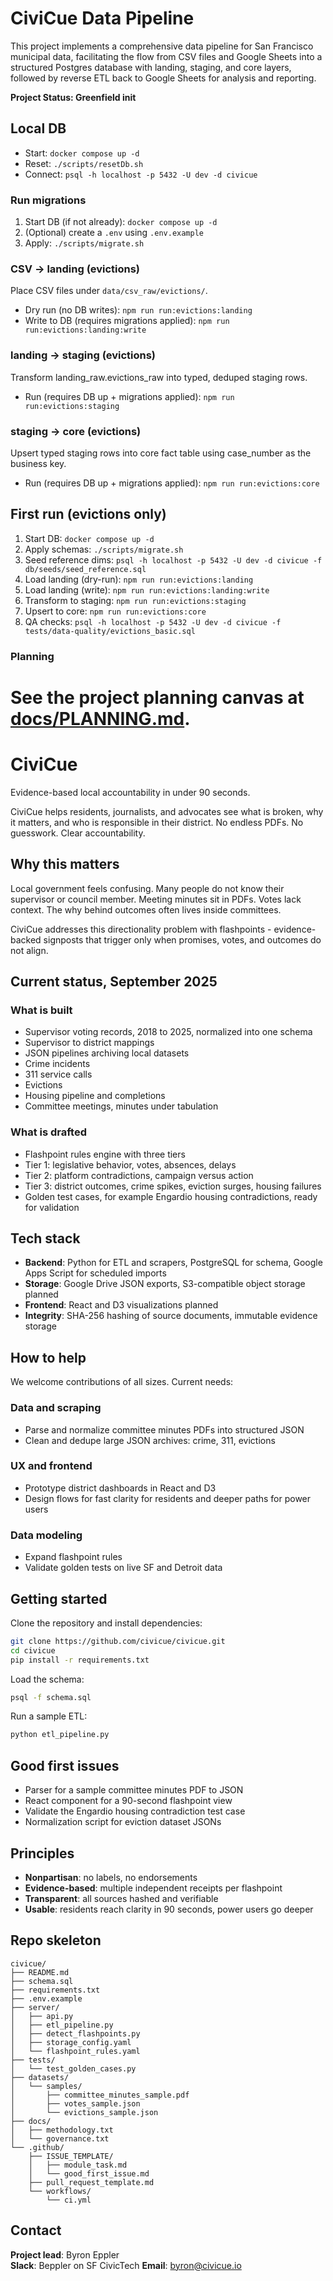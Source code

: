 # CiviCue Data Pipeline

This project implements a comprehensive data pipeline for San Francisco municipal data, facilitating the flow from CSV files and Google Sheets into a structured Postgres database with landing, staging, and core layers, followed by reverse ETL back to Google Sheets for analysis and reporting.

**Project Status: Greenfield init**

## Local DB

- Start: `docker compose up -d`
- Reset: `./scripts/resetDb.sh`
- Connect: `psql -h localhost -p 5432 -U dev -d civicue`

### Run migrations
1) Start DB (if not already): `docker compose up -d`
2) (Optional) create a `.env` using `.env.example`
3) Apply: `./scripts/migrate.sh`

### CSV → landing (evictions)
Place CSV files under `data/csv_raw/evictions/`.
- Dry run (no DB writes): `npm run run:evictions:landing`
- Write to DB (requires migrations applied): `npm run run:evictions:landing:write`

### landing → staging (evictions)
Transform landing_raw.evictions_raw into typed, deduped staging rows.
- Run (requires DB up + migrations applied): `npm run run:evictions:staging`

### staging → core (evictions)
Upsert typed staging rows into core fact table using case_number as the business key.
- Run (requires DB up + migrations applied): `npm run run:evictions:core`

## First run (evictions only)
1. Start DB: `docker compose up -d`
2. Apply schemas: `./scripts/migrate.sh`
3. Seed reference dims: `psql -h localhost -p 5432 -U dev -d civicue -f db/seeds/seed_reference.sql`
4. Load landing (dry-run): `npm run run:evictions:landing`
5. Load landing (write): `npm run run:evictions:landing:write`
6. Transform to staging: `npm run run:evictions:staging`
7. Upsert to core: `npm run run:evictions:core`
8. QA checks: `psql -h localhost -p 5432 -U dev -d civicue -f tests/data-quality/evictions_basic.sql`

### Planning
See the project planning canvas at [docs/PLANNING.md](docs/PLANNING.md).
=======
# CiviCue

Evidence-based local accountability in under 90 seconds.

CiviCue helps residents, journalists, and advocates see what is broken, why it matters, and who is responsible in their district. No endless PDFs. No guesswork. Clear accountability.

## Why this matters

Local government feels confusing. Many people do not know their supervisor or council member. Meeting minutes sit in PDFs. Votes lack context. The why behind outcomes often lives inside committees.

CiviCue addresses this directionality problem with flashpoints - evidence-backed signposts that trigger only when promises, votes, and outcomes do not align.

## Current status, September 2025

### What is built

- Supervisor voting records, 2018 to 2025, normalized into one schema
- Supervisor to district mappings
- JSON pipelines archiving local datasets
- Crime incidents
- 311 service calls
- Evictions
- Housing pipeline and completions
- Committee meetings, minutes under tabulation

### What is drafted

- Flashpoint rules engine with three tiers
- Tier 1: legislative behavior, votes, absences, delays
- Tier 2: platform contradictions, campaign versus action
- Tier 3: district outcomes, crime spikes, eviction surges, housing failures
- Golden test cases, for example Engardio housing contradictions, ready for validation

## Tech stack

- **Backend**: Python for ETL and scrapers, PostgreSQL for schema, Google Apps Script for scheduled imports
- **Storage**: Google Drive JSON exports, S3-compatible object storage planned
- **Frontend**: React and D3 visualizations planned
- **Integrity**: SHA-256 hashing of source documents, immutable evidence storage

## How to help

We welcome contributions of all sizes. Current needs:

### Data and scraping

- Parse and normalize committee minutes PDFs into structured JSON
- Clean and dedupe large JSON archives: crime, 311, evictions

### UX and frontend

- Prototype district dashboards in React and D3
- Design flows for fast clarity for residents and deeper paths for power users

### Data modeling

- Expand flashpoint rules
- Validate golden tests on live SF and Detroit data

## Getting started

Clone the repository and install dependencies:

```bash
git clone https://github.com/civicue/civicue.git
cd civicue
pip install -r requirements.txt
```

Load the schema:

```bash
psql -f schema.sql
```

Run a sample ETL:

```bash
python etl_pipeline.py
```

## Good first issues

- Parser for a sample committee minutes PDF to JSON
- React component for a 90-second flashpoint view
- Validate the Engardio housing contradiction test case
- Normalization script for eviction dataset JSONs

## Principles

- **Nonpartisan**: no labels, no endorsements
- **Evidence-based**: multiple independent receipts per flashpoint
- **Transparent**: all sources hashed and verifiable
- **Usable**: residents reach clarity in 90 seconds, power users go deeper

## Repo skeleton

```
civicue/
├── README.md
├── schema.sql
├── requirements.txt
├── .env.example
├── server/
│   ├── api.py
│   ├── etl_pipeline.py
│   ├── detect_flashpoints.py
│   ├── storage_config.yaml
│   └── flashpoint_rules.yaml
├── tests/
│   └── test_golden_cases.py
├── datasets/
│   └── samples/
│       ├── committee_minutes_sample.pdf
│       ├── votes_sample.json
│       └── evictions_sample.json
├── docs/
│   ├── methodology.txt
│   └── governance.txt
└── .github/
    ├── ISSUE_TEMPLATE/
    │   ├── module_task.md
    │   └── good_first_issue.md
    ├── pull_request_template.md
    └── workflows/
        └── ci.yml
```

## Contact

**Project lead**: Byron Eppler  
**Slack**: Beppler on SF CivicTech 
**Email**: byron@civicue.io